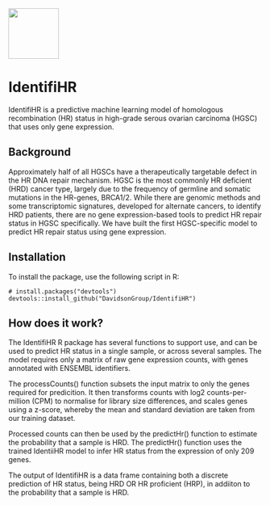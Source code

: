 <img src="https://github.com/user-attachments/assets/4f46868c-df3b-4525-8fa7-e049dd74508c" width="100" height="100">

# IdentifiHR                                                                

IdentifiHR is a predictive machine learning model of homologous recombination (HR) status in high-grade serous ovarian carcinoma (HGSC) that uses only gene expression.

## Background
Approximately half of all HGSCs have a therapeutically targetable defect in the HR DNA repair mechanism. HGSC is the most commonly HR deficient (HRD) cancer type, largely due to the frequency of germline and somatic mutations in the HR-genes, BRCA1/2. While there are genomic methods and some transcriptomic signatures, developed for alternate cancers, to identify HRD patients, there are no gene expression-based tools to predict HR repair status in HGSC specifically. We have built the first HGSC-specific model to predict HR repair status using gene expression.

## Installation 

To install the package, use the following script in R:

```
# install.packages("devtools")
devtools::install_github("DavidsonGroup/IdentifiHR")
```

## How does it work?

The IdentifiHR R package has several functions to support use, and can be used to predict HR status in a single sample, or across several samples. The model requires only a matrix of raw gene expression counts, with genes annotated with ENSEMBL identifiers.

The processCounts() function subsets the input matrix to only the genes required for predicition. It then transforms counts with log2 counts-per-million (CPM) to normalise for library size differences, and scales genes using a z-score, whereby the mean and standard deviation are taken from our training dataset.

Processed counts can then be used by the predictHr() function to estimate the probability that a sample is HRD. The predictHr() function uses the trained IdentiiHR model to infer HR status from the expression of only 209 genes.

The output of IdentifiHR is a data frame containing both a discrete prediction of HR status, being HRD OR HR proficient (HRP), in addiiton to the probability that a sample is HRD.


